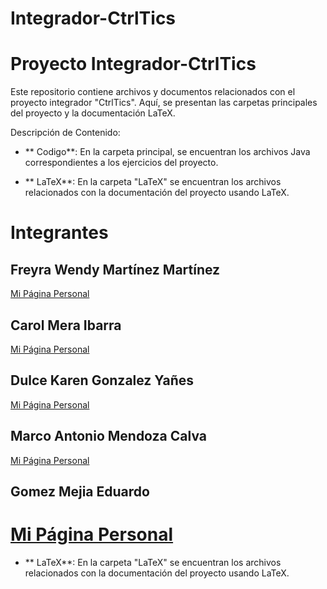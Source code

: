 # Integrador-CtrlTics

# Proyecto Integrador-CtrlTics

Este repositorio contiene archivos y documentos relacionados con el proyecto integrador "CtrlTics". Aquí, se presentan las carpetas principales del proyecto y la documentación LaTeX.

Descripción de Contenido:

- ** Codigo**: En la carpeta principal, se encuentran  los archivos Java correspondientes a los ejercicios del proyecto.
  

- ** LaTeX**: En la carpeta "LaTeX" se encuentran los archivos relacionados con la documentación del proyecto usando LaTeX.


# Integrantes

## Freyra Wendy Martínez Martínez  
[ Mi Página Personal](https://freyramartinez.github.io/Freyramartinez.github.oi/)

## Carol Mera Ibarra
[ Mi Página Personal](https://carolmeraibarra.github.io/)

## Dulce Karen Gonzalez Yañes
[ Mi Página Personal]()

## Marco Antonio Mendoza Calva
[ Mi Página Personal](h#ps://marcoantoniommmmm.github.io/MARCOANTONIOMMMMMM.github.io/)

## Gomez Mejia Eduardo  
[ Mi Página Personal](https://gomezedu.github.io/EduardoGM.github.io/)
=======
- ** LaTeX**: En la carpeta "LaTeX" se encuentran los archivos relacionados con la documentación del proyecto usando LaTeX.

